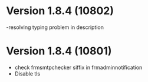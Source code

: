 # Version 1.8.4 (10802)
-resolving typing problem in description

# Version 1.8.4 (10801)
- check frmsmtpchecker siffix in frmadminnotification
- Disable tls

